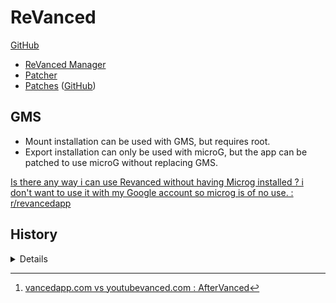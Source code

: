 # ReVanced
[GitHub](https://github.com/revanced)
- [ReVanced Manager](https://github.com/revanced/revanced-manager)
- [Patcher](https://github.com/revanced/revanced-patcher)
- [Patches](https://revanced.app/patches) ([GitHub](https://github.com/revanced/revanced-patches))

## GMS
- Mount installation can be used with GMS, but requires root.
- Export installation can only be used with microG, but the app can be patched to use microG without replacing GMS.

[Is there any way i can use Revanced without having Microg installed ? i don't want to use it with my Google account so microg is of no use. : r/revancedapp](https://www.reddit.com/r/revancedapp/comments/106lahd/is_there_any_way_i_can_use_revanced_without/)

## History
<details>

[YouTube Vanced](https://vancedapp.com/) ([unofficial backup](https://youtubevanced.com/)[^youtubevanced], [GitHub](https://github.com/TeamVanced/VancedManager)) 于 2022-03 受到警告，停止维护。

后继者：
- ReVanced
- Vanced Extended (discontinued)
  - [inotia00/VancedManager](https://github.com/inotia00/VancedManager)
  - [inotia00/VancedManager_v2](https://github.com/inotia00/VancedManager_v2)
  - [cuynu/ytvanced: YouTube Vanced & Vanced MicroG Backup APK](https://github.com/cuynu/ytvanced)

[^youtubevanced]: [vancedapp.com vs youtubevanced.com : AfterVanced](https://www.reddit.com/r/AfterVanced/comments/tqnqc9/vancedappcom_vs_youtubevancedcom/)
</details>